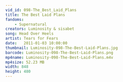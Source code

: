 ```yaml
---
vid_id: 098-The_Best_Laid_Plans
title: The Best Laid Plans
fandoms:
    - Supernatural
creators: Luminosity & sisabet
song: Head Over Heels
artist: Tears for Fears
date:   2011-01-03 10:00:00
thumbnail: Luminosity-098-The-Best-Laid-Plans.jpg
barcode: Luminosity-098-The-Best-Laid-Plans.png
mp4name: Luminosity-098-The-Best-Laid-Plans.m4v
mp4size: 52.23 MB
width: 848
height: 480
---
```



  